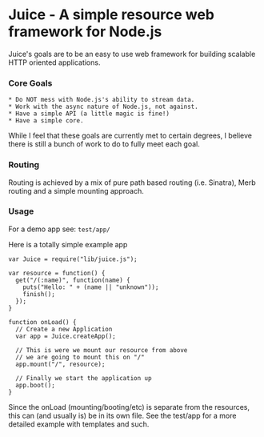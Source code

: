 Juice - A simple resource web framework for Node.js
===================================================

Juice's goals are to be an easy to use web framework
for building scalable HTTP oriented applications.


### Core Goals

    * Do NOT mess with Node.js's ability to stream data.
    * Work with the async nature of Node.js, not against.
    * Have a simple API (a little magic is fine!)
    * Have a simple core.

While I feel that these goals are currently met to certain
degrees, I believe there is still a bunch of work to do to
fully meet each goal.


### Routing

Routing is achieved by a mix of pure path based routing
(i.e. Sinatra), Merb routing and a simple mounting approach.


### Usage

For a demo app see: `test/app/`

Here is a totally simple example app

    var Juice = require("lib/juice.js");

    var resource = function() {
      get("/(:name)", function(name) {
        puts("Hello: " + (name || "unknown"));
        finish();
      });
    }

    function onLoad() {
      // Create a new Application
      var app = Juice.createApp();

      // This is were we mount our resource from above
      // we are going to mount this on "/"
      app.mount("/", resource);

      // Finally we start the application up
      app.boot();
    }

Since the onLoad (mounting/booting/etc) is separate from
the resources, this can (and usually is) be in its own
file. See the test/app for a more detailed example with
templates and such.

